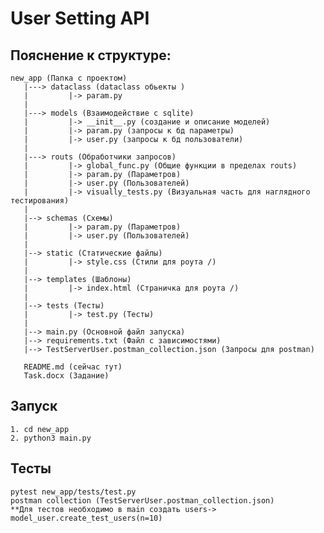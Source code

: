 # User Setting API
##    Пояснение к структуре:
    
    new_app (Папка с проектом)
       |---> dataclass (dataclass обьекты )
       |         |-> param.py 
       |        
       |---> models (Взаимодействие с sqlite)
       |         |-> __init__.py (создание и описание моделей)
       |         |-> param.py (запросы к бд параметры)
       |         |-> user.py (запросы к бд пользователи)
       |
       |---> routs (Обработчики запросов)
       |         |-> global_func.py (Общие функции в пределах routs)
       |         |-> param.py (Параметров)
       |         |-> user.py (Пользователей)
       |         |-> visually_tests.py (Визуальная часть для наглядного тестирования)
       |
       |--> schemas (Схемы)
       |         |-> param.py (Параметров) 
       |         |-> user.py (Пользователей)
       |
       |--> static (Статические файлы)
       |         |-> style.css (Стили для роута /)
       |
       |--> templates (Шаблоны)
       |         |-> index.html (Страничка для роута /)
       |
       |--> tests (Тесты)
       |         |-> test.py (Тесты)
       |
       |--> main.py (Основной файл запуска)
       |--> requirements.txt (Файл с зависимостями)
       |--> TestServerUser.postman_collection.json (Запросы для postman)
       
       README.md (сейчас тут)
       Task.docx (Задание)

## Запуск
    1. cd new_app
    2. python3 main.py
    
## Тесты   
    pytest new_app/tests/test.py
    postman collection (TestServerUser.postman_collection.json)
    **Для тестов необходимо в main создать users-> model_user.create_test_users(n=10)